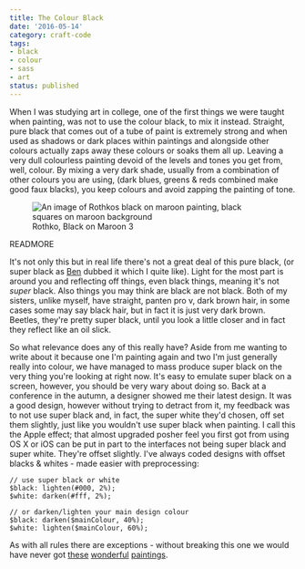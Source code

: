 ```yaml
---
title: The Colour Black
date: '2016-05-14'
category: craft-code
tags:
- black
- colour
- sass
- art
status: published
---
```


When I was studying art in college, one of the first things we were taught when painting, was not to use the colour black, to mix it instead. Straight, pure black that comes out of a tube of paint is extremely strong and when used as shadows or dark places within paintings and alongside other colours actually zaps away these colours or soaks them all up. Leaving a very dull colourless painting devoid of the levels and tones you get from, well, colour. By mixing a very dark shade, usually from a combination of other colours you are using, (dark blues, greens & reds combined make good faux blacks), you keep colours and avoid zapping the painting of tone.


<figure class="media-feature">
  <img src="media/rothko.jpg" alt="An image of Rothkos black on maroon painting, black squares on maroon background" />
  <figcaption>Rothko, Black on Maroon 3</figcaption>
</figure>

READMORE

It's not only this but in real life there's not a great deal of this pure black, (or super black as [Ben](https://twitter.com/benjaminbenben) dubbed it which I quite like). Light for the most part is around you and reflecting off things, even black things, meaning it's not *super* black. Also things you may think are black are not black. Both of my sisters, unlike myself, have straight, panten pro v, dark brown hair, in some cases some may say black hair, but in fact it is just very dark brown. Beetles, they're pretty super black, until you look a little closer and in fact they reflect like an oil slick.

So what relevance does any of this really have? Aside from me wanting to write about it because one I'm painting again and two I'm just generally really into colour, we have managed to mass produce super black on the very thing you're looking at right now. It's easy to emulate super black on a screen, however, you should be very wary about doing so. Back at a conference in the autumn, a designer showed me their latest design. It was a good design, however without trying to detract from it, my feedback was to not use super black and, in fact, the super white they'd chosen, off set them slightly, just like you wouldn't use super black when painting. I call this the Apple effect; that almost upgraded posher feel you first got from using OS X or iOS can be put in part to the interfaces not being super black and super white. They're offset slightly. I've always coded designs with offset blacks & whites - made easier with preprocessing:

<pre class="language-css"><code>// use super black or white
$black: lighten(#000, 2%);
$white: darken(#fff, 2%);

// or darken/lighten your main design colour
$black: darken($mainColour, 40%);
$white: lighten($mainColour, 60%);
</code></pre>

As with all rules there are exceptions - without breaking this one we would have never got [these](http://www.wikiart.org/en/piet-mondrian/composition-no-10-1942) [wonderful](http://www.wikiart.org/en/roy-lichtenstein/in-the-car-1963) [paintings](http://www.wikiart.org/en/banksy/flower-thrower).

